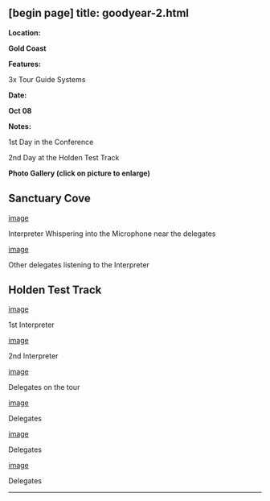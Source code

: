[begin page]
 title: goodyear-2.html
----------------------------------------------------------

**Location:**

**Gold Coast**

**Features:**

3x Tour Guide Systems

**Date:**

**Oct 08**

**Notes:**

1st Day in the Conference

2nd Day at the Holden Test Track

**Photo Gallery (click on picture to enlarge)**

## Sanctuary Cove

[image](wp-content/uploads/2011/09/interpreter_whispering.jpg)

Interpreter Whispering into the Microphone near the delegates

[image](wp-content/uploads/2011/09/delegates_interpreter.jpg)

Other delegates listening to the Interpreter

## Holden Test Track

[image](wp-content/uploads/2011/09/1_interpreter.jpg)

1st Interpreter

[image](wp-content/uploads/2011/09/2_interpreter.jpg)

2nd Interpreter

[image](wp-content/uploads/2011/09/delegates_tour.jpg)

Delegates on the tour

[image](wp-content/uploads/2011/09/delegates_1.jpg)

Delegates

[image](picture)

Delegates

[image](picture)

Delegates




----------------------------------------------------------

